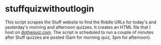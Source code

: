 # stuffquizwithoutlogin

This script scrapes the Stuff website to find the Riddle URLs for today's and yesterday's morning and afternoon quizzes. It creates an HTML file that I host on [dothequiz.com](https://www.dothequiz.com). The script is scheduled to run a couple of minutes after Stuff quizzes are posted (5am for morning quiz, 3pm for afternoon).

